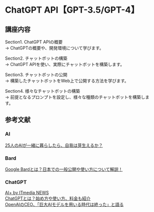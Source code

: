 # ChatGPT API【GPT-3.5/GPT-4】
## 講座内容
Section1. ChatGPT APIの概要  
→ ChatGPTの概要や、開発環境について学びます。

Section2. チャットボットの構築  
→ ChatGPT APIを使い、実際にチャットボットを構築します。

Section3. チャットボットの公開  
→ 構築したチャットボットをWeb上で公開する方法を学びます。

Section4. 様々なチャットボットの構築  
→ 前提となるプロンプトを設定し、様々な種類のチャットボットを構築します。
## 参考文献
### AI
[25人のAIが一緒に暮らしたら、自我は芽生えるか？](https://www.itmedia.co.jp/news/articles/2304/13/news072.html)  
### Bard
[Google Bardとは？日本での一般公開や使い方について解説！](https://sogyotecho.jp/google-bard/)  
### ChatGPT
[AI+ by ITmedia NEWS](https://www.itmedia.co.jp/news/subtop/aiplus/)  
[ChatGPTとは？始め方や使い方、料金も紹介](https://www.gizmodo.jp/2023/01/chat-gpt-openai-ai-finance-ai-everything-we-know.html)  
[OpenAIのCEO、「巨大AIモデルを用いる時代は終った」と語る](https://wired.jp/article/openai-ceo-sam-altman-the-age-of-giant-ai-models-is-already-over/)  

